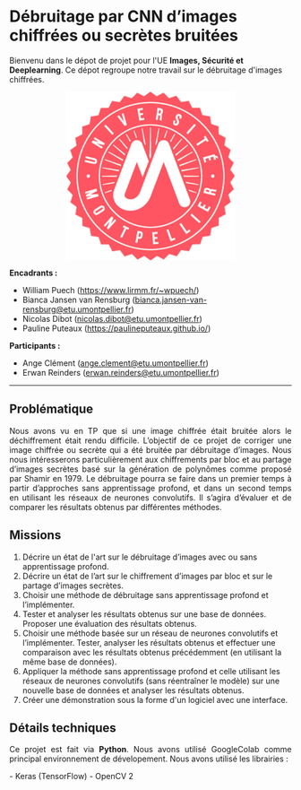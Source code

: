 
# Débruitage par CNN d’images chiffrées ou secrètes bruitées
 
Bienvenu dans le dépot de projet pour l'UE __Images, Sécurité et Deeplearning__.
Ce dépot regroupe notre travail sur le débruitage d'images chiffrées.
<p align="center">
<img align="center" src="./Rendus/Images/presentation.jpg" width="300" height="300"/>
</p>

<b>Encadrants :</b>    
- William Puech (https://www.lirmm.fr/~wpuech/) 
- Bianca Jansen van Rensburg (bianca.jansen-van-rensburg@etu.umontpellier.fr)
- Nicolas Dibot (nicolas.dibot@etu.umontpellier.fr)
- Pauline Puteaux (https://paulineputeaux.github.io/)

<b>Participants :</b>
- Ange Clément (ange.clement@etu.umontpellier.fr) 
- Erwan Reinders (erwan.reinders@etu.umontpellier.fr) 
______________________________
## Problématique
<p align="justify">
Nous avons vu en TP que si une image chiffrée était bruitée alors le déchiffrement était rendu difficile. L’objectif de ce projet de corriger une image chiffrée ou secrète qui a été bruitée par débruitage d’images. Nous nous intéresserons particulièrement aux chiffrements par bloc et au partage d’images secrètes basé sur la génération de polynômes comme proposé par Shamir en 1979. Le débruitage pourra se faire dans un premier temps à partir d’approches sans apprentissage profond, et dans un second temps en utilisant les réseaux de neurones convolutifs. Il s’agira d’évaluer et de comparer les résultats obtenus par différentes méthodes.
</p>

## Missions
<p align="justify">
 <ol>
 <li>Décrire un état de l'art sur le débruitage d’images avec ou sans apprentissage profond.</li>
 <li>Décrire un état de l’art sur le chiffrement d’images par bloc et sur le partage d’images secrètes.</li>
 <li>Choisir une méthode de débruitage sans apprentissage profond et l’implémenter.</li>
 <li>Tester et analyser les résultats obtenus sur une base de données. Proposer une évaluation des résultats obtenus.</li>
 <li>Choisir une méthode basée sur un réseau de neurones convolutifs et l’implémenter. Tester, analyser les résultats obtenus et effectuer une comparaison avec les résultats obtenus précédemment (en utilisant la même base de données).</li>
 <li>Appliquer la méthode sans apprentissage profond et celle utilisant les réseaux de neurones convolutifs (sans réentraîner le modèle) sur une nouvelle base de données et analyser les résultats obtenus.</li>
<li>Créer une démonstration sous la forme d'un logiciel avec une interface.</li>
  </ol>
 </p>

## Détails techniques
<p align="justify">
Ce projet est fait via <b>Python</b>. Nous avons utilisé GoogleColab comme principal environnement de dévelopement. Nous avons utilisé les librairies :
</p>
- Keras (TensorFlow)
- OpenCV 2


